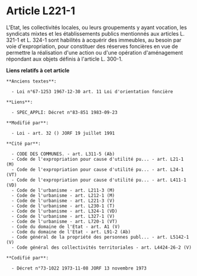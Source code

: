 # Article L221-1

L'Etat, les collectivités locales, ou leurs groupements y ayant vocation, les syndicats mixtes et les établissements publics
mentionnés aux articles L. 321-1 et L. 324-1 sont habilités à acquérir des immeubles, au besoin par voie d'expropriation,
pour constituer des réserves foncières en vue de permettre la réalisation d'une action ou d'une opération d'aménagement
répondant aux objets définis à l'article L. 300-1.

**Liens relatifs à cet article**

	**Anciens textes**:

	  - Loi n°67-1253 1967-12-30 art. 11 Loi d'orientation foncière

	**Liens**:

	  - SPEC_APPLI: Décret n°83-851 1983-09-23

	**Modifié par**:

	  - Loi - art. 32 () JORF 19 juillet 1991

	**Cité par**:

	  - CODE DES COMMUNES. - art. L311-5 (Ab)
	  - Code de l'expropriation pour cause d'utilité pu... - art. L21-1 (M)
	  - Code de l'expropriation pour cause d'utilité pu... - art. L24-1 (VT)
	  - Code de l'expropriation pour cause d'utilité pu... - art. L411-1 (VD)
	  - Code de l'urbanisme - art. L211-3 (M)
	  - Code de l'urbanisme - art. L212-1 (M)
	  - Code de l'urbanisme - art. L221-3 (V)
	  - Code de l'urbanisme - art. L230-1 (T)
	  - Code de l'urbanisme - art. L324-1 (VD)
	  - Code de l'urbanisme - art. L327-1 (V)
	  - Code de l'urbanisme - art. L720-1 (VT)
	  - Code du domaine de l'Etat - art. A1 (V)
	  - Code du domaine de l'Etat - art. L91-2 (Ab)
	  - Code général de la propriété des personnes publ... - art. L5142-1 (V)
	  - Code général des collectivités territoriales - art. L4424-26-2 (V)

	**Codifié par**:

	  - Décret n°73-1022 1973-11-08 JORF 13 novembre 1973
